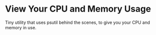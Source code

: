 # View Your CPU and Memory Usage

Tiny utility that uses psutil behind the scenes, to give you your CPU and memory in use.